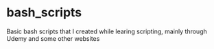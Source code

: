 # bash_scripts
Basic bash scripts that I created while learing scripting, mainly through Udemy and some other websites
